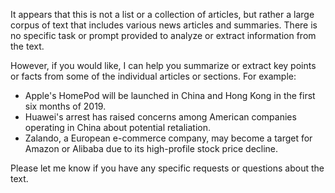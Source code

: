 It appears that this is not a list or a collection of articles, but rather a large corpus of text that includes various news articles and summaries. There is no specific task or prompt provided to analyze or extract information from the text.

However, if you would like, I can help you summarize or extract key points or facts from some of the individual articles or sections. For example:

* Apple's HomePod will be launched in China and Hong Kong in the first six months of 2019.
* Huawei's arrest has raised concerns among American companies operating in China about potential retaliation.
* Zalando, a European e-commerce company, may become a target for Amazon or Alibaba due to its high-profile stock price decline.

Please let me know if you have any specific requests or questions about the text.